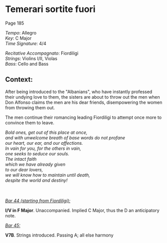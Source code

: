 # Temerari sortite fuori

Page 185

*Tempo*: Allegro\
*Key*: C Major\
*Time Signature*: 4/4

*Recitative Accompagnato*: Fiordiligi\
*Strings*: Violins I/II, Violas\
*Bass*: Cello and Bass

## Context:

After being introduced to the "Albanians", who have instantly professed their undying love to them, the sisters are about to throw out the men when Don Alfonso claims the men are his dear friends, disempowering the women from throwing them out.

The men continue their romancing leading Fiordiligi to attempt once more to convince them to leave.

*Bold ones, get out of this place at once,\
and with unwelcome breath of base words do not profane\
our heart, our ear, and our affections.\
In vain for you, for the others in vain,\
one seeks to seduce our souls.\
The intact faith\
which we have already given\
to our dear lovers,\
we will know how to maintain until death,\
despite the world and destiny!*


<br></br>
<ins>*Bar 44 (starting from Fiordiligi):*</ins> 

**I/V in F Major**. Unaccompanied. Implied C Major, thus the D an anticipatory note.

<ins>*Bar 45:*</ins> 

**V7B**. Strings introduced. Passing A; all else harmony
 

 
